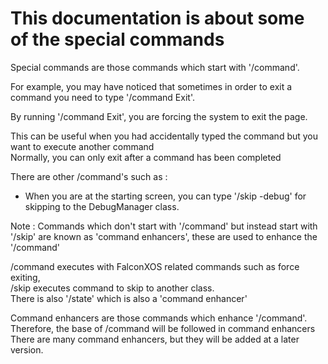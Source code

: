 # This documentation is about some of the special commands

Special commands are those commands which start with '/command'.

For example, you may have noticed that sometimes in order to exit a command you need to type '/command Exit'.

By running '/command Exit', you are forcing the system to exit the page.

This can be useful when you had accidentally typed the command but you want to execute another command
<br>
Normally, you can only exit after a command has been completed

There are other /command's such as
:
- When you are at the starting screen, you can type '/skip -debug' for skipping to the DebugManager class.

Note : Commands which don't start with '/command' but instead start with '/skip' are known as 'command enhancers',
these are used to enhance the '/command'

/command executes with FalconXOS related commands such as force exiting,
<br>
/skip executes command to skip to another class.
<br>
There is also '/state' which is also a 'command enhancer'


Command enhancers are those commands which enhance '/command'.
Therefore, the base of /command will be followed in command enhancers
There are many command enhancers, but they will be added at a later version.
